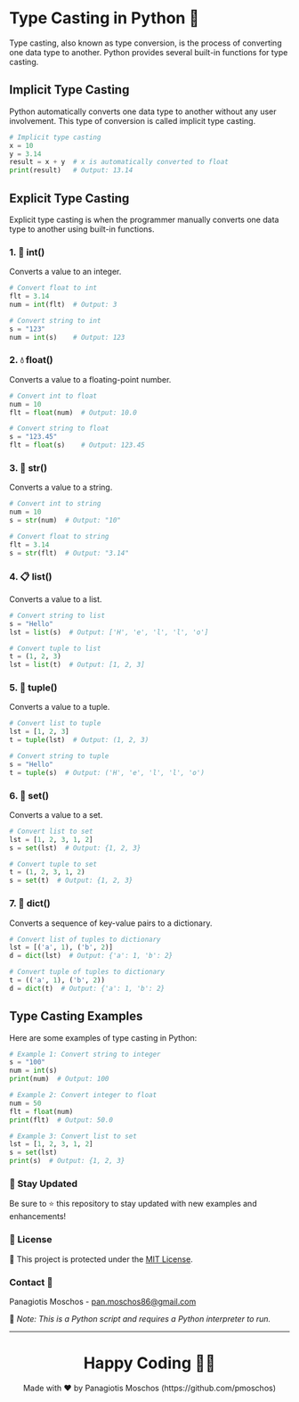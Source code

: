 
# Type Casting in Python 🐍

Type casting, also known as type conversion, is the process of converting one data type to another. Python provides several built-in functions for type casting.

## Implicit Type Casting

Python automatically converts one data type to another without any user involvement. This type of conversion is called implicit type casting.

```python
# Implicit type casting
x = 10
y = 3.14
result = x + y  # x is automatically converted to float
print(result)   # Output: 13.14
```

## Explicit Type Casting

Explicit type casting is when the programmer manually converts one data type to another using built-in functions.

### 1. 🔢 **int()**
Converts a value to an integer.

```python
# Convert float to int
flt = 3.14
num = int(flt)  # Output: 3

# Convert string to int
s = "123"
num = int(s)    # Output: 123
```

### 2. 💧 **float()**
Converts a value to a floating-point number.

```python
# Convert int to float
num = 10
flt = float(num)  # Output: 10.0

# Convert string to float
s = "123.45"
flt = float(s)    # Output: 123.45
```

### 3. 📜 **str()**
Converts a value to a string.

```python
# Convert int to string
num = 10
s = str(num)  # Output: "10"

# Convert float to string
flt = 3.14
s = str(flt)  # Output: "3.14"
```

### 4. 📋 **list()**
Converts a value to a list.

```python
# Convert string to list
s = "Hello"
lst = list(s)  # Output: ['H', 'e', 'l', 'l', 'o']

# Convert tuple to list
t = (1, 2, 3)
lst = list(t)  # Output: [1, 2, 3]
```

### 5. 🔗 **tuple()**
Converts a value to a tuple.

```python
# Convert list to tuple
lst = [1, 2, 3]
t = tuple(lst)  # Output: (1, 2, 3)

# Convert string to tuple
s = "Hello"
t = tuple(s)  # Output: ('H', 'e', 'l', 'l', 'o')
```

### 6. 🔄 **set()**
Converts a value to a set.

```python
# Convert list to set
lst = [1, 2, 3, 1, 2]
s = set(lst)  # Output: {1, 2, 3}

# Convert tuple to set
t = (1, 2, 3, 1, 2)
s = set(t)  # Output: {1, 2, 3}
```

### 7. 📑 **dict()**
Converts a sequence of key-value pairs to a dictionary.

```python
# Convert list of tuples to dictionary
lst = [('a', 1), ('b', 2)]
d = dict(lst)  # Output: {'a': 1, 'b': 2}

# Convert tuple of tuples to dictionary
t = (('a', 1), ('b', 2))
d = dict(t)  # Output: {'a': 1, 'b': 2}
```

## Type Casting Examples

Here are some examples of type casting in Python:

```python
# Example 1: Convert string to integer
s = "100"
num = int(s)
print(num)  # Output: 100

# Example 2: Convert integer to float
num = 50
flt = float(num)
print(flt)  # Output: 50.0

# Example 3: Convert list to set
lst = [1, 2, 3, 1, 2]
s = set(lst)
print(s)  # Output: {1, 2, 3}
```

### 📢 Stay Updated

Be sure to ⭐ this repository to stay updated with new examples and enhancements!

### 📄 License
🔐 This project is protected under the [MIT License](https://mit-license.org/).

### Contact 📧
Panagiotis Moschos - pan.moschos86@gmail.com

🔗 *Note: This is a Python script and requires a Python interpreter to run.*

---

<h1 align=center>Happy Coding 👨‍💻 </h1>

<p align="center">
  Made with ❤️ by Panagiotis Moschos (https://github.com/pmoschos)
</p>

